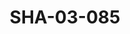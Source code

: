 ---
pid: SHA-03-085
title: SHA-03-085
language: ar
original_label: 
rights: شرحبيل احمد
location_of_original: شرحبيل احمد
photographer_or_studio: 
scanned_from: photograph 10.1 by 12.6
_date: October 27 1990
location: الخرطوم
description: صورة من الفرقة من ضمنهم كوجاجا ادم خليل شرحبيل احمد علي يعقوب كامل حسين
additional_notes: 
permission_display: 'yes'
on_server: 'no'
on_website: 'no'
permalink: /photopages/ar/SHA-03-085.html
layout: photo-page
---